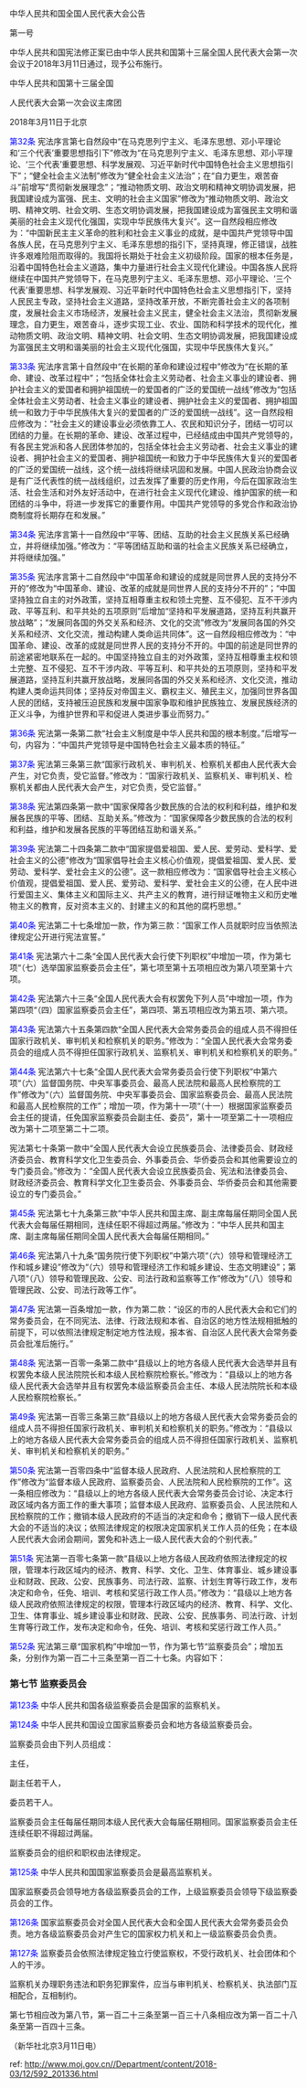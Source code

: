 中华人民共和国全国人民代表大会公告

第一号

中华人民共和国宪法修正案已由中华人民共和国第十三届全国人民代表大会第一次会议于2018年3月11日通过，现予公布施行。

中华人民共和国第十三届全国

人民代表大会第一次会议主席团

2018年3月11日于北京

<a style="color:blue" name="第32条">第32条</a>  宪法序言第七自然段中“在马克思列宁主义、毛泽东思想、邓小平理论和‘三个代表’重要思想指引下”修改为“在马克思列宁主义、毛泽东思想、邓小平理论、‘三个代表’重要思想、科学发展观、习近平新时代中国特色社会主义思想指引下”；“健全社会主义法制”修改为“健全社会主义法治”；在“自力更生，艰苦奋斗”前增写“贯彻新发展理念”；“推动物质文明、政治文明和精神文明协调发展，把我国建设成为富强、民主、文明的社会主义国家”修改为“推动物质文明、政治文明、精神文明、社会文明、生态文明协调发展，把我国建设成为富强民主文明和谐美丽的社会主义现代化强国，实现中华民族伟大复兴”。这一自然段相应修改为：“中国新民主主义革命的胜利和社会主义事业的成就，是中国共产党领导中国各族人民，在马克思列宁主义、毛泽东思想的指引下，坚持真理，修正错误，战胜许多艰难险阻而取得的。我国将长期处于社会主义初级阶段。国家的根本任务是，沿着中国特色社会主义道路，集中力量进行社会主义现代化建设。中国各族人民将继续在中国共产党领导下，在马克思列宁主义、毛泽东思想、邓小平理论、‘三个代表’重要思想、科学发展观、习近平新时代中国特色社会主义思想指引下，坚持人民民主专政，坚持社会主义道路，坚持改革开放，不断完善社会主义的各项制度，发展社会主义市场经济，发展社会主义民主，健全社会主义法治，贯彻新发展理念，自力更生，艰苦奋斗，逐步实现工业、农业、国防和科学技术的现代化，推动物质文明、政治文明、精神文明、社会文明、生态文明协调发展，把我国建设成为富强民主文明和谐美丽的社会主义现代化强国，实现中华民族伟大复兴。”

<a style="color:blue" name="第33条">第33条</a>  宪法序言第十自然段中“在长期的革命和建设过程中”修改为“在长期的革命、建设、改革过程中”；“包括全体社会主义劳动者、社会主义事业的建设者、拥护社会主义的爱国者和拥护祖国统一的爱国者的广泛的爱国统一战线”修改为“包括全体社会主义劳动者、社会主义事业的建设者、拥护社会主义的爱国者、拥护祖国统一和致力于中华民族伟大复兴的爱国者的广泛的爱国统一战线”。这一自然段相应修改为：“社会主义的建设事业必须依靠工人、农民和知识分子，团结一切可以团结的力量。在长期的革命、建设、改革过程中，已经结成由中国共产党领导的，有各民主党派和各人民团体参加的，包括全体社会主义劳动者、社会主义事业的建设者、拥护社会主义的爱国者、拥护祖国统一和致力于中华民族伟大复兴的爱国者的广泛的爱国统一战线，这个统一战线将继续巩固和发展。中国人民政治协商会议是有广泛代表性的统一战线组织，过去发挥了重要的历史作用，今后在国家政治生活、社会生活和对外友好活动中，在进行社会主义现代化建设、维护国家的统一和团结的斗争中，将进一步发挥它的重要作用。中国共产党领导的多党合作和政治协商制度将长期存在和发展。”

<a style="color:blue" name="第34条">第34条</a>  宪法序言第十一自然段中“平等、团结、互助的社会主义民族关系已经确立，并将继续加强。”修改为：“平等团结互助和谐的社会主义民族关系已经确立，并将继续加强。”

<a style="color:blue" name="第35条">第35条</a>  宪法序言第十二自然段中“中国革命和建设的成就是同世界人民的支持分不开的”修改为“中国革命、建设、改革的成就是同世界人民的支持分不开的”；“中国坚持独立自主的对外政策，坚持互相尊重主权和领土完整、互不侵犯、互不干涉内政、平等互利、和平共处的五项原则”后增加“坚持和平发展道路，坚持互利共赢开放战略”；“发展同各国的外交关系和经济、文化的交流”修改为“发展同各国的外交关系和经济、文化交流，推动构建人类命运共同体”。这一自然段相应修改为：“中国革命、建设、改革的成就是同世界人民的支持分不开的。中国的前途是同世界的前途紧密地联系在一起的。中国坚持独立自主的对外政策，坚持互相尊重主权和领土完整、互不侵犯、互不干涉内政、平等互利、和平共处的五项原则，坚持和平发展道路，坚持互利共赢开放战略，发展同各国的外交关系和经济、文化交流，推动构建人类命运共同体；坚持反对帝国主义、霸权主义、殖民主义，加强同世界各国人民的团结，支持被压迫民族和发展中国家争取和维护民族独立、发展民族经济的正义斗争，为维护世界和平和促进人类进步事业而努力。”

<a style="color:blue" name="第36条">第36条</a>  宪法第一条第二款“社会主义制度是中华人民共和国的根本制度。”后增写一句，内容为：“中国共产党领导是中国特色社会主义最本质的特征。”

<a style="color:blue" name="第37条">第37条</a>  宪法第三条第三款“国家行政机关、审判机关、检察机关都由人民代表大会产生，对它负责，受它监督。”修改为：“国家行政机关、监察机关、审判机关、检察机关都由人民代表大会产生，对它负责，受它监督。”

<a style="color:blue" name="第38条">第38条</a>  宪法第四条第一款中“国家保障各少数民族的合法的权利和利益，维护和发展各民族的平等、团结、互助关系。”修改为：“国家保障各少数民族的合法的权利和利益，维护和发展各民族的平等团结互助和谐关系。”

<a style="color:blue" name="第39条">第39条</a>  宪法第二十四条第二款中“国家提倡爱祖国、爱人民、爱劳动、爱科学、爱社会主义的公德”修改为“国家倡导社会主义核心价值观，提倡爱祖国、爱人民、爱劳动、爱科学、爱社会主义的公德”。这一款相应修改为：“国家倡导社会主义核心价值观，提倡爱祖国、爱人民、爱劳动、爱科学、爱社会主义的公德，在人民中进行爱国主义、集体主义和国际主义、共产主义的教育，进行辩证唯物主义和历史唯物主义的教育，反对资本主义的、封建主义的和其他的腐朽思想。”

<a style="color:blue" name="第40条">第40条</a>  宪法第二十七条增加一款，作为第三款：“国家工作人员就职时应当依照法律规定公开进行宪法宣誓。”

<a style="color:blue" name="第41条">第41条</a>  宪法第六十二条“全国人民代表大会行使下列职权”中增加一项，作为第七项“（七）选举国家监察委员会主任”，第七项至第十五项相应改为第八项至第十六项。

<a style="color:blue" name="第42条">第42条</a>  宪法第六十三条“全国人民代表大会有权罢免下列人员”中增加一项，作为第四项“（四）国家监察委员会主任”，第四项、第五项相应改为第五项、第六项。

<a style="color:blue" name="第43条">第43条</a>  宪法第六十五条第四款“全国人民代表大会常务委员会的组成人员不得担任国家行政机关、审判机关和检察机关的职务。”修改为：“全国人民代表大会常务委员会的组成人员不得担任国家行政机关、监察机关、审判机关和检察机关的职务。”

<a style="color:blue" name="第44条">第44条</a>  宪法第六十七条“全国人民代表大会常务委员会行使下列职权”中第六项“（六）监督国务院、中央军事委员会、最高人民法院和最高人民检察院的工作”修改为“（六）监督国务院、中央军事委员会、国家监察委员会、最高人民法院和最高人民检察院的工作”；增加一项，作为第十一项“（十一）根据国家监察委员会主任的提请，任免国家监察委员会副主任、委员”，第十一项至第二十一项相应改为第十二项至第二十二项。

宪法第七十条第一款中“全国人民代表大会设立民族委员会、法律委员会、财政经济委员会、教育科学文化卫生委员会、外事委员会、华侨委员会和其他需要设立的专门委员会。”修改为：“全国人民代表大会设立民族委员会、宪法和法律委员会、财政经济委员会、教育科学文化卫生委员会、外事委员会、华侨委员会和其他需要设立的专门委员会。”

<a style="color:blue" name="第45条">第45条</a>  宪法第七十九条第三款“中华人民共和国主席、副主席每届任期同全国人民代表大会每届任期相同，连续任职不得超过两届。”修改为：“中华人民共和国主席、副主席每届任期同全国人民代表大会每届任期相同。”

<a style="color:blue" name="第46条">第46条</a>  宪法第八十九条“国务院行使下列职权”中第六项“（六）领导和管理经济工作和城乡建设”修改为“（六）领导和管理经济工作和城乡建设、生态文明建设”；第八项“（八）领导和管理民政、公安、司法行政和监察等工作”修改为“（八）领导和管理民政、公安、司法行政等工作”。

<a style="color:blue" name="第47条">第47条</a>  宪法第一百条增加一款，作为第二款：“设区的市的人民代表大会和它们的常务委员会，在不同宪法、法律、行政法规和本省、自治区的地方性法规相抵触的前提下，可以依照法律规定制定地方性法规，报本省、自治区人民代表大会常务委员会批准后施行。”

<a style="color:blue" name="第48条">第48条</a>  宪法第一百零一条第二款中“县级以上的地方各级人民代表大会选举并且有权罢免本级人民法院院长和本级人民检察院检察长。”修改为：“县级以上的地方各级人民代表大会选举并且有权罢免本级监察委员会主任、本级人民法院院长和本级人民检察院检察长。”

<a style="color:blue" name="第49条">第49条</a>  宪法第一百零三条第三款“县级以上的地方各级人民代表大会常务委员会的组成人员不得担任国家行政机关、审判机关和检察机关的职务。”修改为：“县级以上的地方各级人民代表大会常务委员会的组成人员不得担任国家行政机关、监察机关、审判机关和检察机关的职务。”

<a style="color:blue" name="第50条">第50条</a>  宪法第一百零四条中“监督本级人民政府、人民法院和人民检察院的工作”修改为“监督本级人民政府、监察委员会、人民法院和人民检察院的工作”。这一条相应修改为：“县级以上的地方各级人民代表大会常务委员会讨论、决定本行政区域内各方面工作的重大事项；监督本级人民政府、监察委员会、人民法院和人民检察院的工作；撤销本级人民政府的不适当的决定和命令；撤销下一级人民代表大会的不适当的决议；依照法律规定的权限决定国家机关工作人员的任免；在本级人民代表大会闭会期间，罢免和补选上一级人民代表大会的个别代表。”

<a style="color:blue" name="第51条">第51条</a>  宪法第一百零七条第一款“县级以上地方各级人民政府依照法律规定的权限，管理本行政区域内的经济、教育、科学、文化、卫生、体育事业、城乡建设事业和财政、民政、公安、民族事务、司法行政、监察、计划生育等行政工作，发布决定和命令，任免、培训、考核和奖惩行政工作人员。”修改为：“县级以上地方各级人民政府依照法律规定的权限，管理本行政区域内的经济、教育、科学、文化、卫生、体育事业、城乡建设事业和财政、民政、公安、民族事务、司法行政、计划生育等行政工作，发布决定和命令，任免、培训、考核和奖惩行政工作人员。”

<a style="color:blue" name="第52条">第52条</a>  宪法第三章“国家机构”中增加一节，作为第七节“监察委员会”；增加五条，分别作为第一百二十三条至第一百二十七条。内容如下：

### 第七节 监察委员会

<a style="color:blue" name="第123条">第123条</a>  中华人民共和国各级监察委员会是国家的监察机关。

<a style="color:blue" name="第124条">第124条</a>  中华人民共和国设立国家监察委员会和地方各级监察委员会。

监察委员会由下列人员组成：

主任，

副主任若干人，

委员若干人。

监察委员会主任每届任期同本级人民代表大会每届任期相同。国家监察委员会主任连续任职不得超过两届。

监察委员会的组织和职权由法律规定。

<a style="color:blue" name="第125条">第125条</a>  中华人民共和国国家监察委员会是最高监察机关。

国家监察委员会领导地方各级监察委员会的工作，上级监察委员会领导下级监察委员会的工作。

<a style="color:blue" name="第126条">第126条</a>  国家监察委员会对全国人民代表大会和全国人民代表大会常务委员会负责。地方各级监察委员会对产生它的国家权力机关和上一级监察委员会负责。

<a style="color:blue" name="第127条">第127条</a>  监察委员会依照法律规定独立行使监察权，不受行政机关、社会团体和个人的干涉。

监察机关办理职务违法和职务犯罪案件，应当与审判机关、检察机关、执法部门互相配合，互相制约。

第七节相应改为第八节，第一百二十三条至第一百三十八条相应改为第一百二十八条至第一百四十三条。

（新华社北京3月11日电）



 ref: <http://www.moj.gov.cn//Department/content/2018-03/12/592_201336.html>